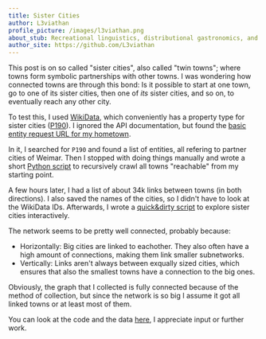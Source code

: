 ```yaml
---
title: Sister Cities
author: L3viathan
profile_picture: /images/l3viathan.png
about_stub: Recreational linguistics, distributional gastronomics, and applied galettalogy.
author_site: https://github.com/L3viathan
---
```


This post is on so called "sister cities", also called "twin towns"; where
towns form symbolic partnerships with other towns. I was wondering how
connected towns are through this bond: Is it possible to start at one town, go
to one of its sister cities, then one of _its_ sister cities, and so on, to
eventually reach any other city.

To test this, I used [WikiData](https://www.wikidata.org), which conveniently
has a property type for sister cities
([P190](https://www.wikidata.org/wiki/Property:P190)).  I ignored the API
documentation, but found the [basic entity request URL for my
hometown](https://www.wikidata.org/w/api.php?action=wbgetentities&ids=Q3955&format=json).

In it, I searched for `P190` and found a list of entities, all refering to
partner cities of Weimar. Then I stopped with doing things manually and wrote a
short [Python
script](https://github.com/L3viathan/sister-cities/blob/master/get_graph.py) to
recursively crawl all towns "reachable" from my starting point.

A few hours later, I had a list of about 34k links between towns (in both
directions).  I also saved the names of the cities, so I didn't have to look at
the WikiData IDs. Afterwards, I wrote a [quick&amp;dirty
script](https://github.com/L3viathan/sister-cities/blob/master/interactive.py)
to explore sister cities interactively.

The network seems to be pretty well connected, probably because:

- Horizontally: Big cities are linked to eachother. They also often have a high
  amount of connections, making them link smaller subnetworks.
- Vertically: Links aren't always between exqually sized cities, which ensures
  that also the smallest towns have a connection to the big ones.

Obviously, the graph that I collected is fully connected because of the method
of collection, but since the network is so big I assume it got all linked towns
or at least most of them.

You can look at the code and the data [here](https://github.com/L3viathan/sister-cities/),
I appreciate input or further work.
